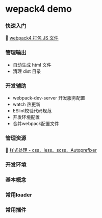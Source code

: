 # wepack4 demo

### 快速入门

🍃 [webpack4 打包 JS 文件](https://github.com/aimeefe/wepack4-demo/tree/master/demo01)

### 管理输出

- 自动生成 html 文件
- 清理 dist 目录

### 开发辅助
- webpack-dev-server 开发服务配置
- watch 热更新
- ESlint校验代码规范
- 开发环境配置
- 合并webpack配置文件

### 管理资源

🍃 [样式处理 - css、less、scss、Autoprefixer](https://github.com/aimeefe/wepack4-demo/tree/master/demo03)

### 开发环境
### 基本概念
### 常用loader
### 常用插件
